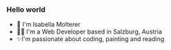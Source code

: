 ### Hello world

- 👋 I'm Isabella Molterer
- 👩‍💻 I'm a Web Developer based in Salzburg, Austria
- ✨I'm passionate about coding, painting and reading

<!--
**isabella-molterer/isabella-molterer** is a ✨ _special_ ✨ repository because its `README.md` (this file) appears on your GitHub profile.

Here are some ideas to get you started:

- 🔭 I’m currently working on ...
- 🌱 I’m currently learning ...
- 👯 I’m looking to collaborate on ...
- 🤔 I’m looking for help with ...
- 💬 Ask me about ...
- 📫 How to reach me: ...
- 😄 Pronouns: ...
- ⚡ Fun fact: ...
-->
